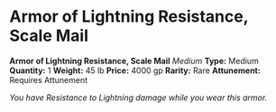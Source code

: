 # Armor of Lightning Resistance, Scale Mail

**Armor of Lightning Resistance, Scale Mail**
_Medium_
**Type:** Medium
**Quantity:** 1
**Weight:** 45 lb
**Price:** 4000 gp
**Rarity:** Rare
**Attunement:** Requires Attunement

*You have Resistance to Lightning damage while you wear this armor.*